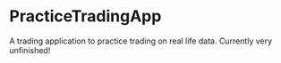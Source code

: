 # PracticeTradingApp
A trading application to practice trading on real life data.
Currently very unfinished!
